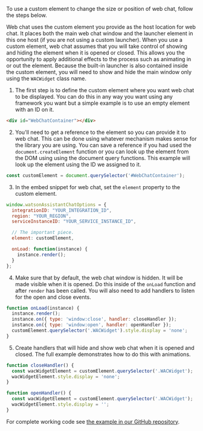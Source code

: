 To use a custom element to change the size or position of web chat, follow the steps below.

Web chat uses the custom element you provide as the host location for web chat. It places both the main web chat window and the launcher element in this one host (if you are not using a custom launcher). When you use a custom element, web chat assumes that you will take control of showing and hiding the element when it is opened or closed. This allows you the opportunity to apply additional effects to the process such as animating in or out the element. Because the built-in launcher is also contained inside the custom element, you will need to show and hide the main window only using the `WACWidget` class name.

1. The first step is to define the custom element where you want web chat to be displayed. You can do this in any way you want using any framework you want but a simple example is to use an empty element with an ID on it.
```html
<div id="WebChatContainer"></div>
```
2. You'll need to get a reference to the element so you can provide it to web chat. This can be done using whatever mechanism makes sense for the library you are using. You can save a reference if you had used the `document.createElement` function or you can look up the element from the DOM using using the document query functions. This example will look up the element using the ID we assigned to it.
```javascript
const customElement = document.querySelector('#WebChatContainer');
```
3. In the embed snippet for web chat, set the `element` property to the custom element.
```javascript
window.watsonAssistantChatOptions = {
  integrationID: "YOUR_INTEGRATION_ID",
  region: "YOUR_REGION",
  serviceInstanceID: "YOUR_SERVICE_INSTANCE_ID",

  // The important piece.
  element: customElement,

  onLoad: function(instance) {
    instance.render();
  }
};
```
4. Make sure that by default, the web chat window is hidden. It will be made visible when it is opened. Do this inside of the `onLoad` function and after `render` has been called. You will also need to add handlers to listen for the open and close events.
```javascript
function onLoad(instance) {
  instance.render();
  instance.on({ type: 'window:close', handler: closeHandler });
  instance.on({ type: 'window:open', handler: openHandler });
  customElement.querySelector('.WACWidget').style.display = 'none';
}
```
5. Create handlers that will hide and show web chat when it is opened and closed. The full example demonstrates how to do this with animations.
```javascript
function closeHandler() {
  const wacWidgetElement = customElement.querySelector('.WACWidget');
  wacWidgetElement.style.display = 'none';
}

function openHandler() {
  const wacWidgetElement = customElement.querySelector('.WACWidget');
  wacWidgetElement.style.display = '';
}
```

For complete working code see [the example in our GitHub repository](https://github.com/watson-developer-cloud/assistant-toolkit/tree/master/integrations/webchat/examples/custom-element).